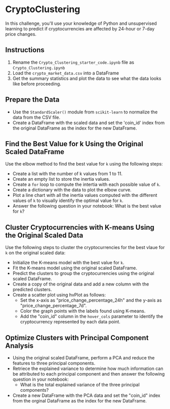 # CryptoClustering

In this challenge, you'll use your knowledge of Python and unsupervised learning to predict if cryptocurrencies are affected by 24-hour or 7-day price changes. 

## Instructions
1. Rename the `Crypto_Clustering_starter_code.ipynb` file as `Crypto_Clustering.ipynb`
2. Load the `crypto_market_data.csv` into a DataFrame
3. Get the summary statistics and plot the data to see what the data looks like before proceeding. 

## Prepare the Data
* Use the `StandardScaler()` module from `scikit-learn` to normalize the data from the CSV file.
* Create a DataFrame with the scaled data and set the 'coin_id' index from the original DataFrame as the index for the new DataFrame. 

## Find the Best Value for k Using the Original Scaled DataFrame
Use the elbow method to find the best value for `k` using the following steps:
  * Create a list with the number of k values from 1 to 11.
  * Create an empty list to store the inertia values. 
  * Create a `for` loop to compute the intertia with each possible value of `k`. 
  * Create a dictionary with the data to plot the elbow curve. 
  * Plot a line chart with all the inertia values computed with the different values of `k` to visually identify the optimal value for `k`. 
  * Answer the following question in your notebook: What is the best value for `k`?
  
## Cluster Cryptocurrencies with K-means Using the Original Scaled Data
Use the following steps to cluster the cryptocurrencies for the best vlaue for `k` on the original scaled data:
  * Initialize the K-means model with the best value for `k`. 
  * Fit the K-means model using the original scaled DataFrame. 
  * Predict the clusters to group the cryptocurrencies using the original scaled DataFrame.
  * Create a copy of the original data and add a new column with the predicted clusters. 
  * Create a scatter plot using hvPlot as follows:
    * Set the x-axis as "price_change_percentage_24h" and the y-axis as "price_change_percentage_7d". 
    * Color the graph points with the labels found using K-means. 
    * Add the "coin_id" column in the `hover_cols` parameter to identify the cryptocurrency represented by each data point. 
    
 ## Optimize Clusters with Principal Component Analysis
  * Using the original scaled DataFrame, perform a PCA and reduce the features to three principal components. 
  * Retriece the explained variance to determine how much information can be attributed to each principal component and then answer the following question in your notebook: 
    * What is the total explained variance of the three principal components?
  * Create a new DataFrame with the PCA data and set the "coin_id" index from the orginal DataFrame as the index for the new DataFrame. 
